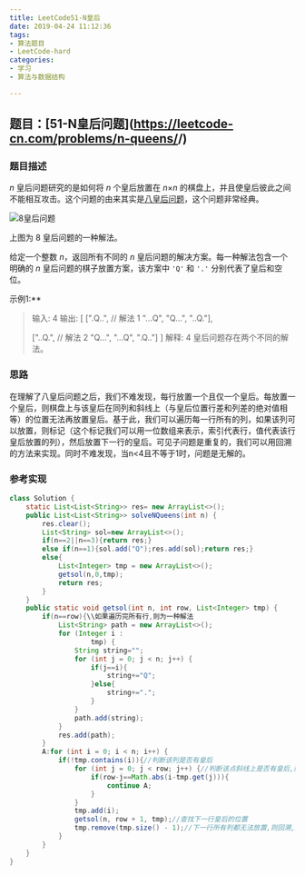 ```yaml
---
title: LeetCode51-N皇后
date: 2019-04-24 11:12:36
tags:
- 算法题目
- LeetCode-hard
categories:
- 学习
- 算法与数据结构

---
```


## 题目：[51-N皇后问题](<https://leetcode-cn.com/problems/n-queens/>/)

### **题目描述**

*n* 皇后问题研究的是如何将 *n* 个皇后放置在 *n*×*n* 的棋盘上，并且使皇后彼此之间不能相互攻击。这个问题的由来其实是[八皇后问题](https://zh.wikipedia.org/zh-hans/%E5%85%AB%E7%9A%87%E5%90%8E%E9%97%AE%E9%A2%98)，这个问题非常经典。

![8皇后问题](<https://assets.leetcode-cn.com/aliyun-lc-upload/uploads/2018/10/12/8-queens.png>)

上图为 8 皇后问题的一种解法。

给定一个整数 *n*，返回所有不同的 *n* 皇后问题的解决方案。每一种解法包含一个明确的 *n* 皇后问题的棋子放置方案，该方案中 `'Q'` 和 `'.'` 分别代表了皇后和空位。

示例1:**

> 输入: 4
> 输出: [
>  [".Q..",  // 解法 1
>   "...Q",
>   "Q...",
>   "..Q."],
>
>  ["..Q.",  // 解法 2
>   "Q...",
>   "...Q",
>   ".Q.."]
> ]
> 解释: 4 皇后问题存在两个不同的解法。

### **思路**

在理解了八皇后问题之后，我们不难发现，每行放置一个且仅一个皇后。每放置一个皇后，则棋盘上与该皇后在同列和斜线上（与皇后位置行差和列差的绝对值相等）的位置无法再放置皇后。基于此，我们可以遍历每一行所有的列，如果该列可以放置，则标记（这个标记我们可以用一位数组来表示，索引代表行，值代表该行皇后放置的列），然后放置下一行的皇后。可见子问题是重复的，我们可以用回溯的方法来实现。同时不难发现，当n<4且不等于1时，问题是无解的。

### **参考实现**

```java
class Solution {
    static List<List<String>> res= new ArrayList<>();
    public List<List<String>> solveNQueens(int n) {
        res.clear();
        List<String> sol=new ArrayList<>();
        if(n==2||n==3){return res;}
        else if(n==1){sol.add("Q");res.add(sol);return res;}
        else{
            List<Integer> tmp = new ArrayList<>();
            getsol(n,0,tmp);
            return res;
        }
    }
    public static void getsol(int n, int row, List<Integer> tmp) {
        if(n==row){\\如果遍历完所有行,则为一种解法
            List<String> path = new ArrayList<>();
            for (Integer i :
                    tmp) {
                String string="";
                for (int j = 0; j < n; j++) {
                    if(j==i){
                        string+="Q";
                    }else{
                        string+=".";
                    }
                }
                path.add(string);
            }
            res.add(path);
        }
        A:for (int i = 0; i < n; i++) {
            if(!tmp.contains(i)){//判断该列是否有皇后
                for (int j = 0; j < row; j++) {//判断该点斜线上是否有皇后,如果有,则继续下一列
                    if(row-j==Math.abs(i-tmp.get(j))){
                        continue A;
                    }
                }
                tmp.add(i);
                getsol(n, row + 1, tmp);//查找下一行皇后的位置
                tmp.remove(tmp.size() - 1);//下一行所有列都无法放置,则回溯,进入当前行下一列
            }
        }
    }
}
```